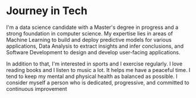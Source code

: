 # Journey in Tech

I'm a data science candidate with a Master's degree in progress and a strong foundation in computer science. My expertise lies in areas of 
Machine Learning to build and deploy predictive models for various applications, Data Analysis to extract insights and infer conclusions, and Software Development to design and develop user-facing applications.

In addition to that, I'm interested in sports and I exercise regularly. I love reading books and I listen to music a lot. It helps me have a peaceful time. I tend to keep my mental and physical health as balanced as possible. I consider myself a person who is dedicated, progressive, and committed to continuous improvement
